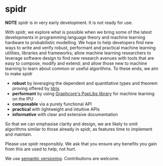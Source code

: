 # spidr

**NOTE** spidr is in very early development. It is not ready for use.

With spidr, we explore what is possible when we bring some of the latest developments in programming language theory and machine learning hardware to probabilistic modelling. We hope to help developers find new ways to write and verify robust, performant and practical machine learning utilities, libraries and frameworks; allow machine learning researchers to leverage software design to find new research avenues with tools that are easy to compose, modify and extend; and allow those new to machine learning to learn about common or useful algorithms. To these ends, we aim to make spidr

  - **robust** by leveraging the dependent and quantitative types and theorem proving offered by [Idris](https://github.com/idris-lang/Idris2)
  - **performant** by using [Graphcore's PopLibs library](https://github.com/graphcore/poplibs) for machine learning on the IPU
  - **composable** via a purely functional API
  - **practical** with lightweight and intuitive APIs
  - **informative** with clear and extensive documentation

So that we can emphasise clarity and design, we are likely to omit algorithms similar to those already in spidr, as features time to implement and maintain.

Please use spidr responsibly. We ask that you ensure any benefits you gain from this are used to help, not hurt.

We use [semantic versioning](https://semver.org/). Contributions are welcome.
